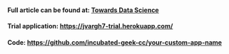 
#### Full article can be found at: [Towards Data Science](https://towardsdatascience.com/deploy-your-python-machine-learning-models-on-heroku-in-3-steps-dc5b6aca73d9)
#### Trial application: https://jvargh7-trial.herokuapp.com/
#### Code: https://github.com/incubated-geek-cc/your-custom-app-name
